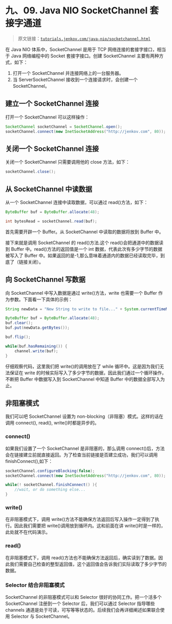 # 九、09\. Java NIO SocketChannel 套接字通道

> 原文链接：[`tutorials.jenkov.com/java-nio/socketchannel.html`](http://tutorials.jenkov.com/java-nio/socketchannel.html)

在 Java NIO 体系中，SocketChannel 是用于 TCP 网络连接的套接字接口，相当于 Java 网络编程中的 Socket 套接字接口。创建 SocketChannel 主要有两种方式，如下：

1.  打开一个 SocketChannel 并连接网络上的一台服务器。
2.  当 ServerSocketChannel 接收到一个连接请求时，会创建一个 SocketChannel。

## 建立一个 SocketChannel 连接

打开一个 SocketChannel 可以这样操作：

```java
SocketChannel socketChannel = SocketChannel.open();
socketChannel.connect(new InetSocketAddress("http://jenkov.com", 80));
```

## 关闭一个 SocketChannel 连接

关闭一个 SocketChannel 只需要调用他的 close 方法，如下：

```java
socketChannel.close();
```

## 从 SocketChannel 中读数据

从一个 SocketChannel 连接中读取数据，可以通过 read()方法，如下：

```java
ByteBuffer buf = ByteBuffer.allocate(48);

int bytesRead = socketChannel.read(buf);
```

首先需要开辟一个 Buffer。从 SocketChannel 中读取的数据将放到 Buffer 中。

接下来就是调用 SocketChannel 的 read()方法.这个 read()会把通道中的数据读到 Buffer 中。read()方法的返回值是一个 int 数据，代表此次有多少字节的数据被写入了 Buffer 中。如果返回的是-1,那么意味着通道内的数据已经读取完毕，到底了（链接关闭）。

## 向 SocketChannel 写数据

向 SocketChannel 中写入数据是通过 write()方法，write 也需要一个 Buffer 作为参数。下面看一下具体的示例：

```java
String newData = "New String to write to file..." + System.currentTimeMillis();

ByteBuffer buf = ByteBuffer.allocate(48);
buf.clear();
buf.put(newData.getBytes());

buf.flip();

while(buf.hasRemaining()) {
    channel.write(buf);
}
```

仔细观察代码，这里我们把 write()的调用放在了 while 循环中。这是因为我们无法保证在 write 的时候实际写入了多少字节的数据，因此我们通过一个循环操作，不断把 Buffer 中数据写入到 SocketChannel 中知道 Buffer 中的数据全部写入为止。

## 非阻塞模式

我们可以吧 SocketChannel 设置为 non-blocking（非阻塞）模式。这样的话在调用 connect(), read(), write()时都是异步的。

### connect()

如果我们设置了一个 SocketChannel 是非阻塞的，那么调用 connect()后，方法会在链接建立前就直接返回。为了检查当前链接是否建立成功，我们可以调用 finishConnect(),如下：

```java
socketChannel.configureBlocking(false);
socketChannel.connect(new InetSocketAddress("http://jenkov.com", 80));

while(! socketChannel.finishConnect() ){
    //wait, or do something else...    
}
```

### write()

在非阻塞模式下，调用 write()方法不能确保方法返回后写入操作一定得到了执行。因此我们需要把 write()调用放到循环内。这和前面在讲 write()时是一样的，此处就不在代码演示。

### read()

在非阻塞模式下，调用 read()方法也不能确保方法返回后，确实读到了数据。因此我们需要自己检查的整型返回值，这个返回值会告诉我们实际读取了多少字节的数据。

### Selector 结合非阻塞模式

SocketChannel 的非阻塞模式可以和 Selector 很好的协同工作。把一个活多个 SocketChannel 注册到一个 Selector 后，我们可以通过 Selector 指导哪些 channels 通道是处于可读，可写等等状态的。后续我们会再详细阐述如果联合使用 Selector 与 SocketChannel。